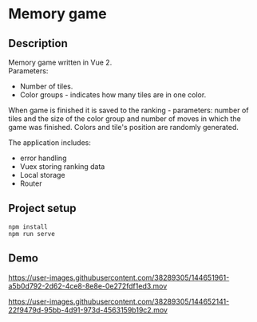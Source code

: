 # Memory game

## Description
Memory game written in Vue 2.  
Parameters:
* Number of tiles.
* Color groups - indicates how many tiles are in one color. 

When game is finished it is saved to the ranking - parameters: number of tiles and the size of the color group and number of moves in which the game was finished.
Colors and tile's position are randomly generated. 

The application includes:
* error handling
* Vuex storing ranking data
* Local storage
* Router

## Project setup
```
npm install
npm run serve
```
## Demo

https://user-images.githubusercontent.com/38289305/144651961-a5b0d792-2d62-4ce8-8e8e-0e272fdf1ed3.mov



https://user-images.githubusercontent.com/38289305/144652141-22f9479d-95bb-4d91-973d-4563159b19c2.mov

